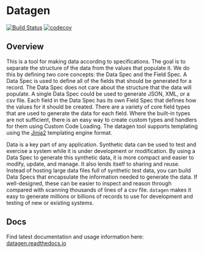 Datagen
=======
[![Build Status](https://travis-ci.com/bbux-dev/datagen.svg?branch=main)](https://travis-ci.com/bbux-dev/datagen)
[![codecov](https://codecov.io/gh/bbux-dev/datagen/branch/main/graph/badge.svg?token=QFA9QZTQ05)](https://codecov.io/gh/bbux-dev/datagen)

Overview
--------

This is a tool for making data according to specifications. The goal is to separate the structure of the data from 
the values that populate it. We do this by defining two core concepts: the Data Spec and the Field Spec. A Data Spec is
used to define all of the fields that should be generated for a record. The Data Spec does not care about the 
structure that the data will populate. A single Data Spec could be used to generate JSON, XML, or a csv file. Each 
field in the Data Spec has its own Field Spec that defines how the values for it should be created. There are a 
variety of core field types that are used to generate the data for each field. Where the built-in types are not 
sufficient, there is an easy way to create custom types and handlers for them using Custom Code Loading. The datagen 
tool supports templating using the [Jinja2](https://pypi.org/project/Jinja2/) templating engine format.

Data is a key part of any application. Synthetic data can be used to test and exercise a system while it is under 
development or modification. By using a Data Spec to generate this synthetic data, it is more compact and easier to 
modify, update, and manage. It also lends itself to sharing and reuse. Instead of hosting large data files full of 
synthetic  test data, you can build Data Specs that encapsulate the information needed to generate the data. If 
well-designed, these can be easier to inspect and reason through compared with scanning thousands of lines of a csv 
file. `datagen` makes it easy to generate millions or billions of records to use for development and testing of 
new or existing systems.

Docs
----

Find latest documentation and usage information here:
[datagen.readthedocs.io](https://datagen.readthedocs.io/en/latest/index.html)